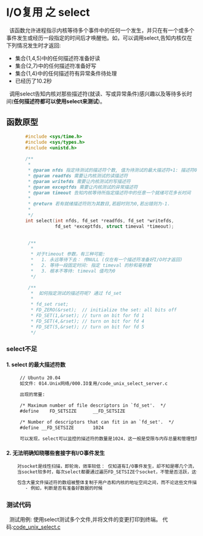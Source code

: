 # I/O复用 之 select
&nbsp;&nbsp;该函数允许进程指示内核等待多个事件中的任何一个发生，并只在有一个或多个事件发生或经历一段指定的时间后才唤醒他。如，可以调用select,告知内核仅在下列情况发生时才返回:
- 集合{1,4,5}中的任何描述符准备好读
- 集合{2,7}中的任何描述符准备好写
- 集合{1,4}中的任何描述符有异常条件待处理
- 已经历了10.2秒

&nbsp;&nbsp;调用select告知内核对那些描述符(就读、写或异常条件)感兴趣以及等待多长时间(**任何描述符都可以使用select来测试**)。

## 函数原型
```c
       #include <sys/time.h>
       #include <sys/types.h>
       #include <unistd.h>
       
       /**
        * 
        * @param nfds 指定待测试的描述符个数, 值为待测试的最大描述符+1: 描述符0,1,2...nfds-1均将被测试.
        * @param readfds 需要让内核测试的读描述符
        * @param writefds 需要让内核测试的写描述符
        * @param exceptfds 需要让内核测试的异常描述符
        * @param timeout 告知内核等待所指定描述符中的任意一个就绪可花多长时间
        * 
        * @return 若有就绪描述符则为其数目,若超时则为0,若出错则为-1.
        * 
        */ 
       int select(int nfds, fd_set *readfds, fd_set *writefds,
                  fd_set *exceptfds, struct timeval *timeout);

        
        /**
         *  
         * 对于timeout 参数，有三种可能:
         *   1. 永远等待下去： 传NULL (仅在有一个描述符准备好I/O时才返回)
         *   2. 等待一段固定时间: 指定 timeval 的秒和毫秒数 
         *   3. 根本不等待: timeval 值均为0
         */

        /**
         *  如何指定测试的描述符呢? 通过 fd_set
         * 
         * fd_set rset;
         * FD_ZERO(&rset);  // initialize the set: all bits off 
         * FD_SET(1,&rset); // turn on bit for fd 1
         * FD_SET(4,&rset); // turn on bit for fd 4
         * FD_SET(5,&rset); // turn on bit for fd 5
         */ 

```

### select不足
#### 1. select 的最大描述符数
```txt
     // Ubuntu 20.04
     如文件: 014.Unix网络/000.IO复用/code_unix_select_server.c
      
     出现的常量: 

     /* Maximum number of file descriptors in `fd_set'.  */
     #define	FD_SETSIZE		__FD_SETSIZE

     /* Number of descriptors that can fit in an `fd_set'.  */
     #define __FD_SETSIZE		1024

     可以发现，select可以监控的描述符的数量是1024，这一般是受限与内存总量和管理性限制，这里是1024，是因为在系统中限制了，如果需要修改，那么需要重新编译内核了.

```

#### 2. 无法明确知晓哪些套接字有I/O事件发生
```txt
    对socket是线性扫描，即轮询，效率较低： 仅知道有I/O事件发生，却不知是哪几个流，只会无差异轮询所有流，找出能读数据或写数据的流进行操作。同时处理的流越多，无差别轮询时间越长 - O(n)。
    当socket较多时，每次select都要通过遍历FD_SETSIZE个socket，不管是否活跃，这会浪费很多CPU时间.

    包含大量文件描述符的数组被整体复制于用户态和内核的地址空间之间，而不论这些文件描述符是否就绪，它的开销随着文件描述符数量的增加而线性增大
       - 例如，判断是否有准备好数据的时候

```


### 测试代码
&nbsp;&nbsp;测试用例: 使用select测试多个文件,并将文件的变更打印到终端。 代码:[code_unix_select.c](./014.Unix网络/000.IO复用/code_unix_select.c)